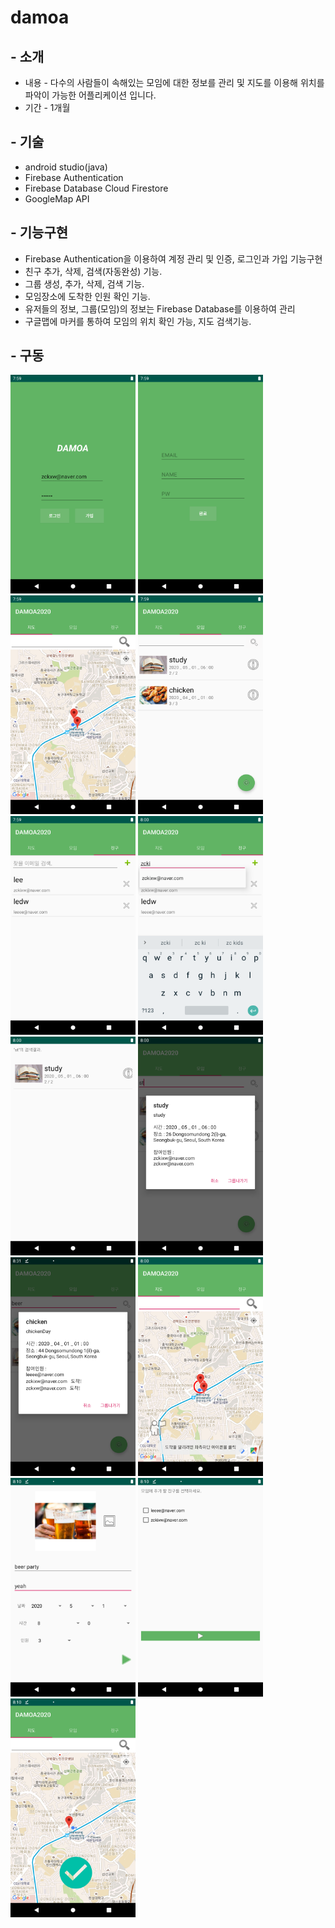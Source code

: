 # damoa

## - 소개
* 내용 - 다수의 사람들이 속해있는 모임에 대한 정보를 관리 및 지도를 이용해 위치를 파악이 가능한 어플리케이션 입니다.
* 기간 - 1개월

## - 기술
* android studio(java)   
* Firebase Authentication   
* Firebase Database Cloud Firestore   
* GoogleMap API    

## - 기능구현
* Firebase Authentication을 이용하여 계정 관리 및 인증, 로그인과 가입 기능구현   
* 친구 추가, 삭제, 검색(자동완성) 기능.   
* 그룹 생성, 추가, 삭제, 검색 기능.   
* 모임장소에 도착한 인원 확인 기능.   
* 유저들의 정보, 그룹(모임)의 정보는 Firebase Database를 이용하여 관리   
* 구글맵에 마커를 통하여 모임의 위치 확인 가능, 지도 검색기능.   

## - 구동
<img src="/images/Screenshot_1586246348.png" width="200" height="350"></img>
<img src="/images/Screenshot_1586246352.png" width="200" height="350"></img>
<img src="/images/Screenshot_1586246382.png" width="200" height="350"></img>
<img src="/images/Screenshot_1586246388.png" width="200" height="350"></img>
<img src="/images/Screenshot_1586246390.png" width="200" height="350"></img>
<img src="/images/Screenshot_1586246417.png" width="200" height="350"></img>
<img src="/images/Screenshot_1586246430.png" width="200" height="350"></img>
<img src="/images/Screenshot_1586246441.png" width="200" height="350"></img>
<img src="/images/Screenshot_1586248267.png" width="200" height="350"></img>
<img src="/images/Screenshot_1586246451.png" width="200" height="350"></img>
<img src="/images/Screenshot_1586247035.png" width="200" height="350"></img>
<img src="/images/Screenshot_1586247037.png" width="200" height="350"></img>
<img src="/images/Screenshot_1586247051.png" width="200" height="350"></img>

